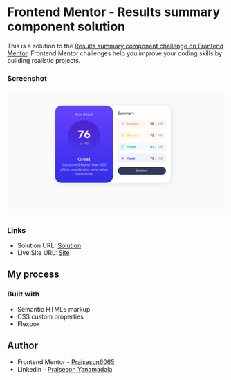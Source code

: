 # Frontend Mentor - Results summary component solution

This is a solution to the [Results summary component challenge on Frontend Mentor](https://www.frontendmentor.io/challenges/results-summary-component-CE_K6s0maV). Frontend Mentor challenges help you improve your coding skills by building realistic projects. 


### Screenshot

![](./design/Desktop.png)



### Links

- Solution URL: [Solution](https://github.com/Praiseson6065/frontendmentor_1)
- Live Site URL: [Site](https://praiseson6065.github.io/frontendmentor_1/)

## My process

### Built with

- Semantic HTML5 markup
- CSS custom properties
- Flexbox


## Author


- Frontend Mentor - [Praiseson6065](https://www.frontendmentor.io/profile/Praiseson6065)
- Linkedin - [Praiseson Yanamadala](https://www.linkedin.com/in/praiseson-yanamadala-606613220/)




